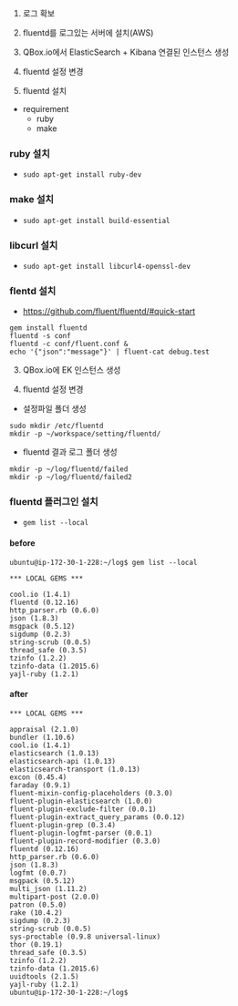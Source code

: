 1. 로그 확보
2. fluentd를 로그있는 서버에 설치(AWS)
3. QBox.io에서 ElasticSearch + Kibana 연결된 인스턴스 생성
4. fluentd 설정 변경


2. fluentd 설치
- requirement
  - ruby
  - make
  
### ruby 설치
- `sudo apt-get install ruby-dev`

### make 설치
- `sudo apt-get install build-essential`

### libcurl 설치
- `sudo apt-get install libcurl4-openssl-dev`


### flentd 설치
- https://github.com/fluent/fluentd/#quick-start
```
gem install fluentd
fluentd -s conf
fluentd -c conf/fluent.conf &
echo '{"json":"message"}' | fluent-cat debug.test
```

3. QBox.io에 EK 인스턴스 생성

4. fluentd 설정 변경

- 설정파일 폴더 생성
```
sudo mkdir /etc/fluentd
mkdir -p ~/workspace/setting/fluentd/
```

- fluentd 결과 로그 폴더 생성
```
mkdir -p ~/log/fluentd/failed
mkdir -p ~/log/fluentd/failed2
```

### fluentd 플러그인 설치
- `gem list --local`

#### before
```
ubuntu@ip-172-30-1-228:~/log$ gem list --local

*** LOCAL GEMS ***

cool.io (1.4.1)
fluentd (0.12.16)
http_parser.rb (0.6.0)
json (1.8.3)
msgpack (0.5.12)
sigdump (0.2.3)
string-scrub (0.0.5)
thread_safe (0.3.5)
tzinfo (1.2.2)
tzinfo-data (1.2015.6)
yajl-ruby (1.2.1)
```

#### after
```
*** LOCAL GEMS ***

appraisal (2.1.0)
bundler (1.10.6)
cool.io (1.4.1)
elasticsearch (1.0.13)
elasticsearch-api (1.0.13)
elasticsearch-transport (1.0.13)
excon (0.45.4)
faraday (0.9.1)
fluent-mixin-config-placeholders (0.3.0)
fluent-plugin-elasticsearch (1.0.0)
fluent-plugin-exclude-filter (0.0.1)
fluent-plugin-extract_query_params (0.0.12)
fluent-plugin-grep (0.3.4)
fluent-plugin-logfmt-parser (0.0.1)
fluent-plugin-record-modifier (0.3.0)
fluentd (0.12.16)
http_parser.rb (0.6.0)
json (1.8.3)
logfmt (0.0.7)
msgpack (0.5.12)
multi_json (1.11.2)
multipart-post (2.0.0)
patron (0.5.0)
rake (10.4.2)
sigdump (0.2.3)
string-scrub (0.0.5)
sys-proctable (0.9.8 universal-linux)
thor (0.19.1)
thread_safe (0.3.5)
tzinfo (1.2.2)
tzinfo-data (1.2015.6)
uuidtools (2.1.5)
yajl-ruby (1.2.1)
ubuntu@ip-172-30-1-228:~/log$ 
```
